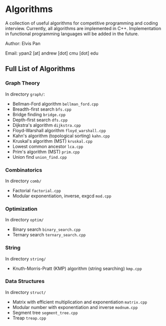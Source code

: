 # Algorithms
A collection of useful algorithms for competitive programming and coding interview. Currently, all algorithms are implemented in C++. Implementation in functional programming languages will be added in the future.

Author: Elvis Pan

Email: ypan2 \[at\] andrew \[dot\] cmu \[dot\] edu

## Full List of Algorithms

### Graph Theory
In directory `graph/`:
- Bellman-Ford algorithm `bellman_ford.cpp`
- Breadth-first search `bfs.cpp`
- Bridge finding `bridge.cpp`
- Depth-first search `dfs.cpp`
- Dijkstra's algorithm `dijkstra.cpp`
- Floyd-Warshall algorithm `floyd_warshall.cpp`
- Kahn's algorithm (topological sorting) `kahn.cpp`
- Kruskal's algorithm (MST) `kruskal.cpp`
- Lowest common ancestor `lca.cpp`
- Prim's algorithm (MST) `prim.cpp`
- Union find `union_find.cpp`

### Combinatorics
In directory `comb/`
- Factorial `factorial.cpp`
- Modular exponentiation, inverse, exgcd `mod.cpp`

### Optimization
In directory `optim/`
- Binary search `binary_search.cpp`
- Ternary search `ternary_search.cpp`

### String
In directory `string/`
- Knuth-Morris-Pratt (KMP) algorithm (string searching) `kmp.cpp`

### Data Structures
In directory `struct/`
- Matrix with efficient multiplication and exponentiation `matrix.cpp`
- Modular number with exponentiation and inverse `modnum.cpp`
- Segment tree `segment_tree.cpp`
- Treap `treap.cpp`
